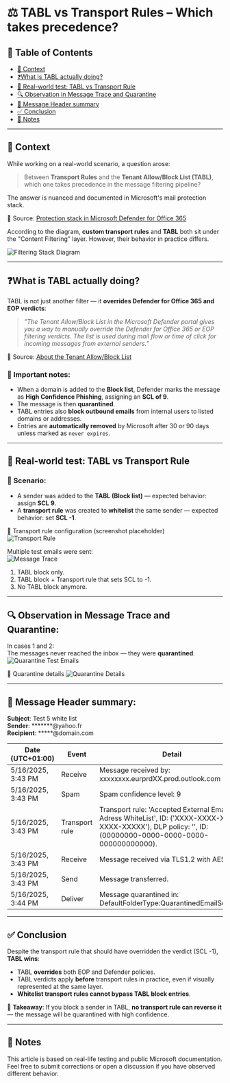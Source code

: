 # ⚖️ TABL vs Transport Rules – Which takes precedence?

## 📑 Table of Contents

- [📘 Context](#-context)
- [❓What is TABL actually doing?](#what-is-tabl-actually-doing)
- [🧪 Real-world test: TABL vs Transport Rule](#real-world-test-tabl-vs-transport-rule)
- [🔍 Observation in Message Trace and Quarantine](#observation-in-message-trace-and-quarantine)
- [📨 Message Header summary](#message-header-summary)
- [✅ Conclusion](#-conclusion)
- [📝 Notes](#-notes)

---

## 📘 Context

While working on a real-world scenario, a question arose:

> Between **Transport Rules** and the **Tenant Allow/Block List (TABL)**, which one takes precedence in the message filtering pipeline?

The answer is nuanced and documented in Microsoft's mail protection stack.

📎 Source: [Protection stack in Microsoft Defender for Office 365](https://learn.microsoft.com/en-us/defender-office-365/protection-stack-microsoft-defender-for-office365)

According to the diagram, **custom transport rules** and **TABL** both sit under the "Content Filtering" layer. However, their behavior in practice differs.

![Filtering Stack Diagram](./media/TABL-vs-TransportRules/FilteringStack-Diagram.png)

---

## ❓What is TABL actually doing?

TABL is not just another filter — it **overrides Defender for Office 365 and EOP verdicts**:

> _"The Tenant Allow/Block List in the Microsoft Defender portal gives you a way to manually override the Defender for Office 365 or EOP filtering verdicts. The list is used during mail flow or time of click for incoming messages from external senders."_

📎 Source: [About the Tenant Allow/Block List](https://learn.microsoft.com/en-us/defender-office-365/tenant-allow-block-list-about#block-entries-in-the-tenant-allowblock-list)

### 🚨 Important notes:
- When a domain is added to the **Block list**, Defender marks the message as **High Confidence Phishing**, assigning an **SCL of 9**.
- The message is then **quarantined**.
- TABL entries also **block outbound emails** from internal users to listed domains or addresses.
- Entries are **automatically removed** by Microsoft after 30 or 90 days unless marked as `never expires`.

---

## 🧪 Real-world test: TABL vs Transport Rule

### 🔨 Scenario:
- A sender was added to the **TABL (Block list)** — expected behavior: assign **SCL 9**.
- A **transport rule** was created to **whitelist** the same sender — expected behavior: set **SCL -1**.

📌 Transport rule configuration (screenshot placeholder)  
![Transport Rule](./media/TABL-vs-TransportRules/TransportRule_Config.png)

Multiple test emails were sent:  
![Message Trace](./media/TABL-vs-TransportRules/MessageTrace_TestEmails.png)

1. TABL block only.  
2. TABL block + Transport rule that sets SCL to -1.  
3. No TABL block anymore.

---

## 🔍 Observation in Message Trace and Quarantine:

In cases 1 and 2:  
The messages never reached the inbox — they were **quarantined**.  
![Quarantine Test Emails](./media/TABL-vs-TransportRules/Quarantine-TestsEmails.png)

📌 Quarantine details 
![Quarantine Details](./media/TABL-vs-TransportRules/Quarantine-DetailedInformation.png)

---

## 📨 Message Header summary:

**Subject**: Test 5 white list  
**Sender**: *******@yahoo.fr  
**Recipient**: *****@domain.com  

| Date (UTC+01:00)     | Event           | Detail                                                                                                                                                      |
|----------------------|------------------|------------------------------------------------------------------------                                                                                    |
| 5/16/2025, 3:43 PM   | Receive          | Message received by: xxxxxxxx.eurprdXX.prod.outlook.com                                                                                                    |
| 5/16/2025, 3:43 PM   | Spam             | Spam confidence level: 9                                                                                                                                   |
| 5/16/2025, 3:43 PM   | Transport rule   | Transport rule: 'Accepted External Email Adress WhiteList', ID: ('XXXX-XXXX-XXXX-XXXX-XXXXX'), DLP policy: '', ID: (00000000-0000-0000-0000-000000000000). |
| 5/16/2025, 3:43 PM   | Receive          | Message received via TLS1.2 with AES256                                                                                                                    |
| 5/16/2025, 3:43 PM   | Send             | Message transferred.                                                                                                                                       |
| 5/16/2025, 3:44 PM   | Deliver          | Message quarantined in: DefaultFolderType:QuarantinedEmailSecured                                                                                          |

---

## ✅ Conclusion

Despite the transport rule that should have overridden the verdict (SCL -1), **TABL wins**:

- TABL **overrides** both EOP and Defender policies.
- TABL verdicts apply **before** transport rules in practice, even if visually represented at the same layer.
- **Whitelist transport rules cannot bypass TABL block entries**.

📌 **Takeaway**: If you block a sender in TABL, **no transport rule can reverse it** — the message will be quarantined with high confidence.

---

## 📝 Notes

This article is based on real-life testing and public Microsoft documentation.  
Feel free to submit corrections or open a discussion if you have observed different behavior.
